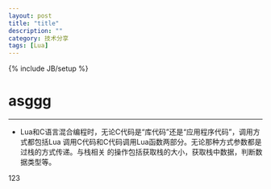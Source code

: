 ```yaml
---
layout: post
title: "title"
description: ""
category: 技术分享
tags: [Lua]
---
```

{% include JB/setup %}
# asggg
---

* Lua和C语言混合编程时，无论C代码是“库代码”还是“应用程序代码”，调用方式都包括Lua
调用C代码和C代码调用Lua函数两部分。无论那种方式参数都是过栈的方式传递。与栈相关
的操作包括获取栈的大小，获取栈中数据，判断数据类型等。
<!--break-->


123
